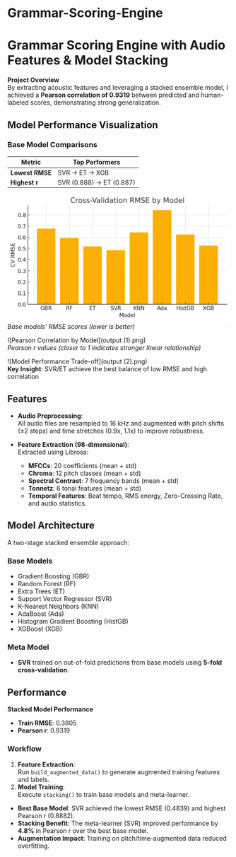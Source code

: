 # Grammar-Scoring-Engine

# Grammar Scoring Engine with Audio Features & Model Stacking

**Project Overview**  
By extracting acoustic features and leveraging a stacked ensemble model, I achieved a **Pearson correlation of 0.9319** between predicted and human-labeled scores, demonstrating strong generalization.

## Model Performance Visualization

### Base Model Comparisons
| Metric          | Top Performers               |
|-----------------|------------------------------|
| **Lowest RMSE** | SVR → ET → XGB               |
| **Highest r**   | SVR (0.888) → ET (0.887)     |

![Cross-Validation RMSE by Model](output.png)  
*Base models' RMSE scores (lower is better)*  

![Pearson Correlation by Model](output (1).png)  
*Pearson r values (closer to 1 indicates stronger linear relationship)*  

![Model Performance Trade-off](output (2).png)  
**Key Insight**: SVR/ET achieve the best balance of low RMSE and high correlation 

## Features
- **Audio Preprocessing**:  
  All audio files are resampled to 16 kHz and augmented with pitch shifts (±2 steps) and time stretches (0.9x, 1.1x) to improve robustness.

- **Feature Extraction (98-dimensional)**:  
  Extracted using Librosa:
  - **MFCCs**: 20 coefficients (mean + std)
  - **Chroma**: 12 pitch classes (mean + std)
  - **Spectral Contrast**: 7 frequency bands (mean + std)
  - **Tonnetz**: 6 tonal features (mean + std)
  - **Temporal Features**: Beat tempo, RMS energy, Zero-Crossing Rate, and audio statistics.


## Model Architecture
A two-stage stacked ensemble approach:

### **Base Models**
- Gradient Boosting (GBR)
- Random Forest (RF)
- Extra Trees (ET)
- Support Vector Regressor (SVR)
- K-Nearest Neighbors (KNN)
- AdaBoost (Ada)
- Histogram Gradient Boosting (HistGB)
- XGBoost (XGB)

### **Meta Model**
- **SVR** trained on out-of-fold predictions from base models using **5-fold cross-validation**.

## Performance 

**Stacked Model Performance**  
- **Train RMSE**: 0.3805  
- **Pearson r**: 0.9319  


### Workflow
1. **Feature Extraction**:  
   Run `build_augmented_data()` to generate augmented training features and labels.
2. **Model Training**:  
   Execute `stacking()` to train base models and meta-learner.

- **Best Base Model**: SVR achieved the lowest RMSE (0.4839) and highest Pearson r (0.8882).
- **Stacking Benefit**: The meta-learner (SVR) improved performance by **4.8%** in Pearson r over the best base model.
- **Augmentation Impact**: Training on pitch/time-augmented data reduced overfitting.

